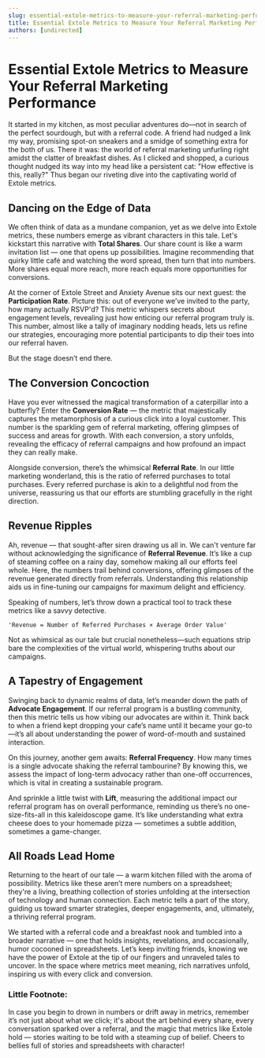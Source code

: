 ```yaml
---
slug: essential-extole-metrics-to-measure-your-referral-marketing-performance
title: Essential Extole Metrics to Measure Your Referral Marketing Performance
authors: [undirected]
---
```



# Essential Extole Metrics to Measure Your Referral Marketing Performance

It started in my kitchen, as most peculiar adventures do—not in search of the perfect sourdough, but with a referral code. A friend had nudged a link my way, promising spot-on sneakers and a smidge of something extra for the both of us. There it was: the world of referral marketing unfurling right amidst the clatter of breakfast dishes. As I clicked and shopped, a curious thought nudged its way into my head like a persistent cat: "How effective is this, really?" Thus began our riveting dive into the captivating world of Extole metrics. 

## Dancing on the Edge of Data

We often think of data as a mundane companion, yet as we delve into Extole metrics, these numbers emerge as vibrant characters in this tale. Let's kickstart this narrative with **Total Shares**. Our share count is like a warm invitation list — one that opens up possibilities. Imagine recommending that quirky little café and watching the word spread, then turn that into numbers. More shares equal more reach, more reach equals more opportunities for conversions. 

At the corner of Extole Street and Anxiety Avenue sits our next guest: the **Participation Rate**. Picture this: out of everyone we’ve invited to the party, how many actually RSVP'd? This metric whispers secrets about engagement levels, revealing just how enticing our referral program truly is. This number, almost like a tally of imaginary nodding heads, lets us refine our strategies, encouraging more potential participants to dip their toes into our referral haven.

But the stage doesn’t end there. 

## The Conversion Concoction

Have you ever witnessed the magical transformation of a caterpillar into a butterfly? Enter the **Conversion Rate** — the metric that majestically captures the metamorphosis of a curious click into a loyal customer. This number is the sparkling gem of referral marketing, offering glimpses of success and areas for growth. With each conversion, a story unfolds, revealing the efficacy of referral campaigns and how profound an impact they can really make.

Alongside conversion, there’s the whimsical **Referral Rate**. In our little marketing wonderland, this is the ratio of referred purchases to total purchases. Every referred purchase is akin to a delightful nod from the universe, reassuring us that our efforts are stumbling gracefully in the right direction. 

## Revenue Ripples

Ah, revenue — that sought-after siren drawing us all in. We can't venture far without acknowledging the significance of **Referral Revenue**. It’s like a cup of steaming coffee on a rainy day, somehow making all our efforts feel whole. Here, the numbers trail behind conversions, offering glimpses of the revenue generated directly from referrals. Understanding this relationship aids us in fine-tuning our campaigns for maximum delight and efficiency.

Speaking of numbers, let’s throw down a practical tool to track these metrics like a savvy detective. 

```text
'Revenue = Number of Referred Purchases × Average Order Value'
```

Not as whimsical as our tale but crucial nonetheless—such equations strip bare the complexities of the virtual world, whispering truths about our campaigns.

## A Tapestry of Engagement 

Swinging back to dynamic realms of data, let’s meander down the path of **Advocate Engagement**. If our referral program is a bustling community, then this metric tells us how vibing our advocates are within it. Think back to when a friend kept dropping your cafe’s name until it became your go-to—it’s all about understanding the power of word-of-mouth and sustained interaction.

On this journey, another gem awaits: **Referral Frequency**. How many times is a single advocate shaking the referral tambourine? By knowing this, we assess the impact of long-term advocacy rather than one-off occurrences, which is vital in creating a sustainable program. 

And sprinkle a little twist with **Lift**, measuring the additional impact our referral program has on overall performance, reminding us there’s no one-size-fits-all in this kaleidoscope game. It’s like understanding what extra cheese does to your homemade pizza — sometimes a subtle addition, sometimes a game-changer.

## All Roads Lead Home 

Returning to the heart of our tale — a warm kitchen filled with the aroma of possibility. Metrics like these aren’t mere numbers on a spreadsheet; they're a living, breathing collection of stories unfolding at the intersection of technology and human connection. Each metric tells a part of the story, guiding us toward smarter strategies, deeper engagements, and, ultimately, a thriving referral program. 

We started with a referral code and a breakfast nook and tumbled into a broader narrative — one that holds insights, revelations, and occasionally, humor cocooned in spreadsheets. Let’s keep inviting friends, knowing we have the power of Extole at the tip of our fingers and unraveled tales to uncover. In the space where metrics meet meaning, rich narratives unfold, inspiring us with every click and conversion.

### Little Footnote: 
In case you begin to drown in numbers or drift away in metrics, remember it’s not just about what we click; it's about the art behind every share, every conversation sparked over a referral, and the magic that metrics like Extole hold — stories waiting to be told with a steaming cup of belief. Cheers to bellies full of stories and spreadsheets with character!